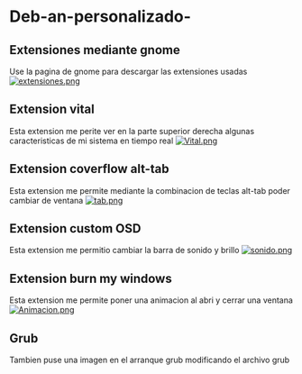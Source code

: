 # Deb-an-personalizado-

## Extensiones mediante gnome

Use la pagina de gnome para descargar las extensiones usadas 
[![extensiones.png](https://i.postimg.cc/CKMfrQLz/extensiones.png)](https://postimg.cc/jD95Lvfb)

## Extension vital

Esta extension me perite ver en la parte superior derecha algunas caracteristicas de mi sistema en tiempo real
[![Vital.png](https://i.postimg.cc/brRh53vw/Vital.png)](https://postimg.cc/LghwYkfc)

## Extension coverflow alt-tab

Esta extension me permite mediante la combinacion de teclas alt-tab poder cambiar de ventana
[![tab.png](https://i.postimg.cc/xjXpFscx/tab.png)](https://postimg.cc/4nT1YQvV)

## Extension custom OSD

Esta extension me permitio cambiar la barra de sonido y brillo 
[![sonido.png](https://i.postimg.cc/dtLF6mYw/sonido.png)](https://postimg.cc/TpMBYb14)

## Extension burn my windows

Esta extension me permite poner una animacion al abri y cerrar una ventana 
[![Animacion.png](https://i.postimg.cc/KvB2CcRH/Animacion.png)](https://postimg.cc/564TCV5B)

## Grub

Tambien puse una imagen en el arranque grub modificando el archivo grub 
